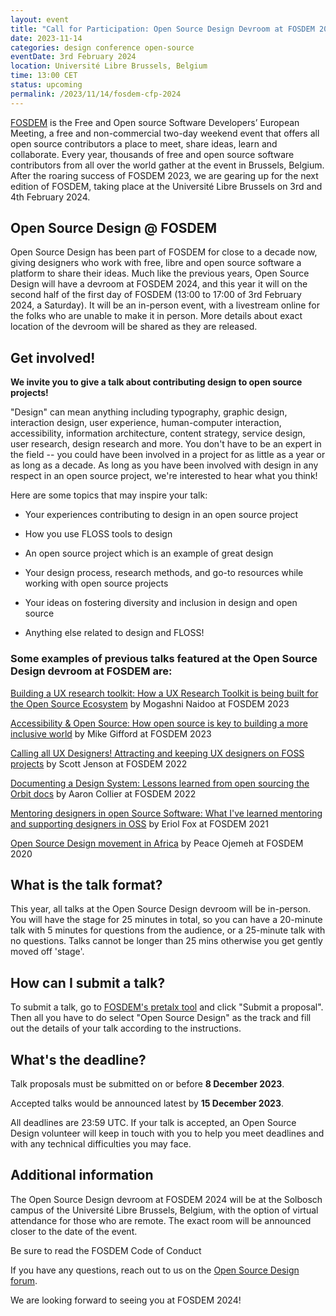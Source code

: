 ```yaml
---
layout: event
title: "Call for Participation: Open Source Design Devroom at FOSDEM 2024"
date: 2023-11-14
categories: design conference open-source
eventDate: 3rd February 2024
location: Université Libre Brussels, Belgium
time: 13:00 CET
status: upcoming
permalink: /2023/11/14/fosdem-cfp-2024
---
```



[FOSDEM](https://fosdem.org) is the Free and Open source Software Developers’ European Meeting, a free and non-commercial two-day weekend event that offers all open source contributors a place to meet, share ideas, learn and collaborate.
Every year, thousands of free and open source software contributors from all over the world gather at the event in Brussels, Belgium. After the roaring success of FOSDEM 2023, we are gearing up for the next edition of FOSDEM, taking place at the Université Libre Brussels on 3rd and 4th February 2024.

## Open Source Design @ FOSDEM

Open Source Design has been part of FOSDEM for close to a decade now, giving designers who work with free, libre and open source software a platform to share their ideas. Much like the previous years, Open Source Design will have a devroom at FOSDEM 2024, and this year it will on the second half of the first day of FOSDEM (13:00 to 17:00 of 3rd February 2024, a Saturday). It will be an in-person event, with a livestream online for the folks who are unable to make it in person. More details about exact location of the devroom will be shared as they are released.

## Get involved!

**We invite you to give a talk about contributing design to open source projects!**

"Design" can mean anything including typography, graphic design, interaction design, user experience, human-computer interaction, accessibility, information architecture, content strategy, service design, user research, design research and more. You don't have to be an expert in the field -- you could have been involved in a project for as little as a year or as long as a decade. As long as you have been involved with design in any respect in an open source project, we're interested to hear what you think!

Here are some topics that may inspire your talk:

- Your experiences contributing to design in an open source project

- How you use FLOSS tools to design

- An open source project which is an example of great design

- Your design process, research methods, and go-to resources while working with open source projects

- Your ideas on fostering diversity and inclusion in design and open source

- Anything else related to design and FLOSS!

### Some examples of previous talks featured at the Open Source Design devroom at FOSDEM are:

[Building a UX research toolkit: How a UX Research Toolkit is being built for the Open Source Ecosystem](https://archive.fosdem.org/2023/schedule/event/building_a_ux_research_toolkit/) by Mogashni Naidoo at FOSDEM 2023

[Accessibility & Open Source: How open source is key to building a more inclusive world](https://archive.fosdem.org/2023/schedule/event/accessibility_and_open_source/) by Mike Gifford at FOSDEM 2023

[Calling all UX Designers! Attracting and keeping UX designers on FOSS projects](https://archive.fosdem.org/2022/schedule/event/osd_attracting_and_keeping_ux_designers_on_foss_projects/) by Scott Jenson at FOSDEM 2022

[Documenting a Design System: Lessons learned from open sourcing the Orbit docs](https://archive.fosdem.org/2022/schedule/event/osd_lessons_learned_from_open_sourcing_the_orbit_docs/) by Aaron Collier at FOSDEM 2022

[Mentoring designers in open Source Software: What I've learned mentoring and supporting designers in OSS](https://archive.fosdem.org/2021/schedule/event/mentoring_designers_in_open_source_software/) by Eriol Fox at FOSDEM 2021

[Open Source Design movement in Africa](https://archive.fosdem.org/2020/schedule/event/open_source_design_africa/) by Peace Ojemeh at FOSDEM 2020

## What is the talk format?

This year, all talks at the Open Source Design devroom will be in-person. You will have the stage for 25 minutes in total, so you can have a 20-minute talk with 5 minutes for questions from the audience, or a 25-minute talk with no questions. Talks cannot be longer than 25 mins otherwise you get gently moved off 'stage'.

## How can I submit a talk?

To submit a talk, go to [FOSDEM's pretalx tool](https://pretalx.fosdem.org/fosdem-2024/cfp) and click "Submit a proposal". Then all you have to do select "Open Source Design" as the track and fill out the details of your talk according to the instructions.


## What's the deadline?

Talk proposals must be submitted on or before **8 December 2023**.

Accepted talks would be announced latest by **15 December 2023**.

All deadlines are 23:59 UTC. If your talk is accepted, an Open Source Design volunteer will keep in touch with you to help you meet deadlines and with any technical difficulties you may face.

## Additional information

The Open Source Design devroom at FOSDEM 2024 will be at the Solbosch campus of the Université Libre Brussels, Belgium, with the option of virtual attendance for those who are remote. The exact room will be announced closer to the date of the event.

Be sure to read the FOSDEM Code of Conduct

If you have any questions, reach out to us on the [Open Source Design forum](https://discourse.opensourcedesign.net/t/fosdem-2024-discussion-volunteering-speaker-q-a/3675).

We are looking forward to seeing you at FOSDEM 2024!
